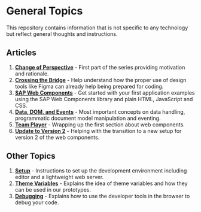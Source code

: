 # General Topics

This repository contains information that is not specific to any technology but reflect general thoughts and instructions.

## Articles

1. **[Change of Perspective](./01-Change-of-Perspective.md)** - First part of the series providing motivation and rationale.
2. **[Crossing the Bridge](./02-Crossing-the-Bridge.md)** - Help understand how the proper use of design tools like Figma can already help being prepared for coding.
3. **[SAP Web Components](./03-SAP-Web-Components.md)** - Get started with your first application examples using the SAP Web Components library and plain HTML, JavaScript and CSS.
4. **[Data, DOM, and Events](./04-Data-DOM-Events.md)** - Most important concepts on data handling, programmatic document model manipulation and eventing.
5. **[Team Player](./05-Team-Player.md)** - Wrapping up the first section about web components.
6. **[Update to Version 2](./06-Update-to-Version-2.md)** - Helping with the transition to a new setup for version 2 of the web components.

## Other Topics

1. **[Setup](./A1-Set-up.md)** - Instructions to set up the development environment including editor and a lightweight web server.
2. **[Theme Variables](./A2-Theme-Variables.md)** - Explains the idea of theme variables and how they can be used in our prototypes.
3. **[Debugging](./A3-Debugging.md)** - Explains how to use the developer tools in the browser to debug your code.

